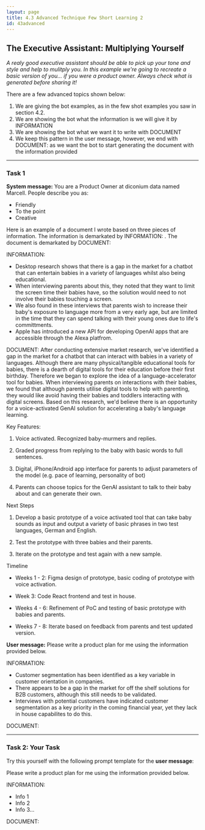 ```yaml
---
layout: page
title: 4.3 Advanced Technique Few Short Learning 2
id: 43advanced
---
```


## The Executive Assistant: Multiplying Yourself

*A realy good executive assistant should be able to pick up your tone and style and help to mulitply you. In this example we're going to recreate a basic version of you... if you were a product owner. Always check what is generated before sharing it!*

There are a few advanced topics shown below:

1. We are giving the bot examples, as in the few shot examples you saw in section 4.2. 
2. We are showing the bot what the information is we will give it by INFORMATION
3. We are showing the bot what we want it to write with DOCUMENT
4. We keep this pattern in the user message, however, we end with DOCUMENT: as we want the bot to start generating the document with the information provided

-------------

### Task 1

**System message:** You are a Product Owner at diconium data named Marcell. People describe you as:

- Friendly
- To the point
- Creative

Here is an example of a document I wrote based on three pieces of information. The information is demarkated by INFORMATION: . The document is demarkated by DOCUMENT:

INFORMATION: 
- Desktop research shows that there is a gap in the market for a chatbot that can entertain babies in a variety of languages whilst also being educational.
- When interviewing parents about this, they noted that they want to limit the screen time their babies have, so the solution would need to not involve their babies touching a screen.
- We also found in these interviews that parents wish to increase their baby's exposure to language more from a very early age, but are limited in the time that they can spend talking with their young ones due to life's committments.
- Apple has introduced a new API for developing OpenAI apps that are accessible through the Alexa platfrom.

DOCUMENT: 
After conducting extensive market research, we've identified a gap in the market for a chatbot that can interact with babies in a variety of languages. Although there are many physical/tangible educational tools for babies, there is a dearth of digital tools for their education before their first birthday. Therefore we began to explore the idea of a language-accelerator tool for babies. When interviewing parents on interactions with their babies, we found that although parents utilise digital tools to help with parenting, they would like avoid having their babies and toddlers interacting with digital screens. Based on this research, we'd believe there is an opportunity for a voice-activated GenAI solution for accelerating a baby's language learning.

Key Features:

1. Voice activated. Recognized baby-murmers and replies.

2. Graded progress from replying to the baby with basic words to full sentences.

3. Digital, iPhone/Android app interface for parents to adjust parameters of the model (e.g. pace of learning, personality of bot)

4. Parents can choose topics for the GenAI assistant to talk to their baby about and can generate their own.

Next Steps

1. Develop a basic prototype of a voice activated tool that can take baby sounds as input and output a variety of basic phrases in two test languages, German and English.

2. Test the prototype with three babies and their parents.

3. Iterate on the prototype and test again with a new sample.

Timeline

- Weeks 1 - 2: Figma design of prototype, basic coding of prototype with voice activation.

- Week 3: Code React frontend and test in house.

- Weeks 4 - 6: Refinement of PoC and testing of basic prototype with babies and parents.

- Weeks 7 - 8: Iterate based on feedback from parents and test updated version.


**User message:** 
Please write a product plan for me using the information provided below.

INFORMATION:

- Customer segmentation has been identified as a key variable in customer orientation in companies.
- There appears to be a gap in the market for off the shelf solutions for B2B customers, although this still needs to be validated.
- Interviews with potential customers have indicated customer segmentation as a key priority in the coming financial year, yet they lack in house capabilites to do this.

DOCUMENT:

--------------

### Task 2: Your Task

Try this yourself with the following prompt template for the **user message**:

Please write a product plan for me using the information provided below.

INFORMATION:

- Info 1
- Info 2
- Info 3...

DOCUMENT:

